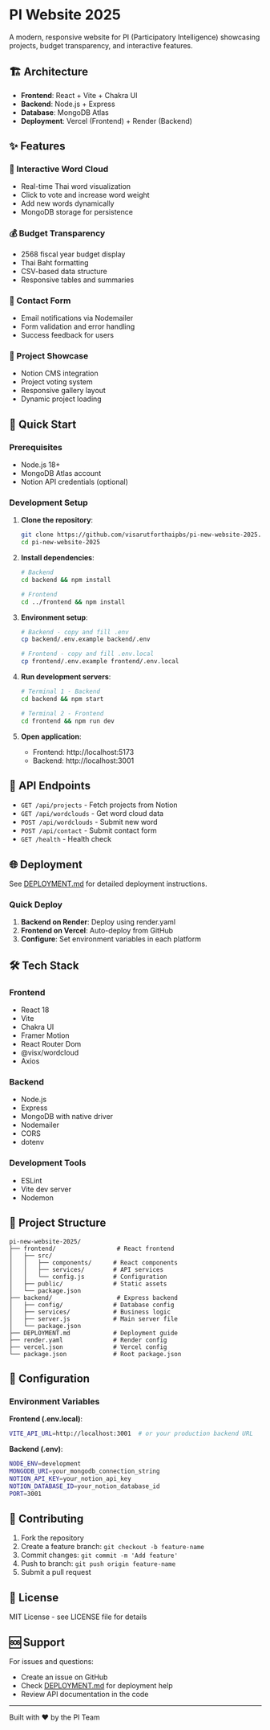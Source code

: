 # PI Website 2025

A modern, responsive website for PI (Participatory Intelligence) showcasing projects, budget transparency, and interactive features.

## 🏗️ Architecture

- **Frontend**: React + Vite + Chakra UI
- **Backend**: Node.js + Express
- **Database**: MongoDB Atlas
- **Deployment**: Vercel (Frontend) + Render (Backend)

## ✨ Features

### 🎨 Interactive Word Cloud
- Real-time Thai word visualization
- Click to vote and increase word weight
- Add new words dynamically
- MongoDB storage for persistence

### 💰 Budget Transparency
- 2568 fiscal year budget display
- Thai Baht formatting
- CSV-based data structure
- Responsive tables and summaries

### 📧 Contact Form
- Email notifications via Nodemailer
- Form validation and error handling
- Success feedback for users

### 🎯 Project Showcase
- Notion CMS integration
- Project voting system
- Responsive gallery layout
- Dynamic project loading

## 🚀 Quick Start

### Prerequisites
- Node.js 18+ 
- MongoDB Atlas account
- Notion API credentials (optional)

### Development Setup

1. **Clone the repository**:
   ```bash
   git clone https://github.com/visarutforthaipbs/pi-new-website-2025.git
   cd pi-new-website-2025
   ```

2. **Install dependencies**:
   ```bash
   # Backend
   cd backend && npm install
   
   # Frontend
   cd ../frontend && npm install
   ```

3. **Environment setup**:
   ```bash
   # Backend - copy and fill .env
   cp backend/.env.example backend/.env
   
   # Frontend - copy and fill .env.local
   cp frontend/.env.example frontend/.env.local
   ```

4. **Run development servers**:
   ```bash
   # Terminal 1 - Backend
   cd backend && npm start
   
   # Terminal 2 - Frontend  
   cd frontend && npm run dev
   ```

5. **Open application**:
   - Frontend: http://localhost:5173
   - Backend: http://localhost:3001

## 📱 API Endpoints

- `GET /api/projects` - Fetch projects from Notion
- `GET /api/wordclouds` - Get word cloud data
- `POST /api/wordclouds` - Submit new word
- `POST /api/contact` - Submit contact form
- `GET /health` - Health check

## 🌐 Deployment

See [DEPLOYMENT.md](DEPLOYMENT.md) for detailed deployment instructions.

### Quick Deploy
1. **Backend on Render**: Deploy using render.yaml
2. **Frontend on Vercel**: Auto-deploy from GitHub
3. **Configure**: Set environment variables in each platform

## 🛠️ Tech Stack

### Frontend
- React 18
- Vite
- Chakra UI
- Framer Motion
- React Router Dom
- @visx/wordcloud
- Axios

### Backend
- Node.js
- Express
- MongoDB with native driver
- Nodemailer
- CORS
- dotenv

### Development Tools
- ESLint
- Vite dev server
- Nodemon

## 📁 Project Structure

```
pi-new-website-2025/
├── frontend/                 # React frontend
│   ├── src/
│   │   ├── components/      # React components
│   │   ├── services/        # API services
│   │   └── config.js        # Configuration
│   ├── public/              # Static assets
│   └── package.json
├── backend/                  # Express backend
│   ├── config/              # Database config
│   ├── services/            # Business logic
│   ├── server.js            # Main server file
│   └── package.json
├── DEPLOYMENT.md            # Deployment guide
├── render.yaml              # Render config
├── vercel.json              # Vercel config
└── package.json             # Root package.json
```

## 🔧 Configuration

### Environment Variables

**Frontend (.env.local)**:
```bash
VITE_API_URL=http://localhost:3001  # or your production backend URL
```

**Backend (.env)**:
```bash
NODE_ENV=development
MONGODB_URI=your_mongodb_connection_string
NOTION_API_KEY=your_notion_api_key
NOTION_DATABASE_ID=your_notion_database_id
PORT=3001
```

## 🤝 Contributing

1. Fork the repository
2. Create a feature branch: `git checkout -b feature-name`
3. Commit changes: `git commit -m 'Add feature'`
4. Push to branch: `git push origin feature-name`
5. Submit a pull request

## 📄 License

MIT License - see LICENSE file for details

## 🆘 Support

For issues and questions:
- Create an issue on GitHub
- Check [DEPLOYMENT.md](DEPLOYMENT.md) for deployment help
- Review API documentation in the code

---

Built with ❤️ by the PI Team
